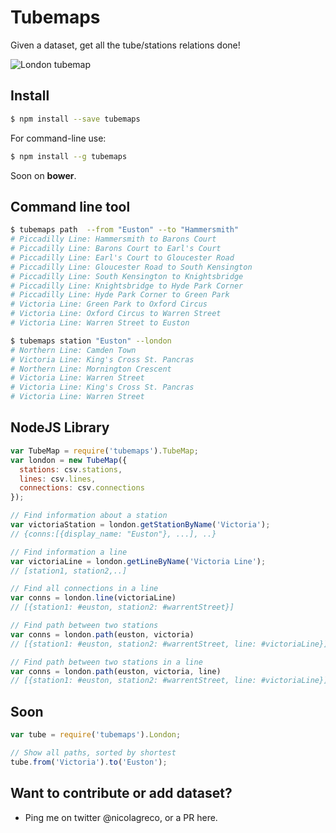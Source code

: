 # Tubemaps

Given a dataset, get all the tube/stations relations done!

![London tubemap](https://raw.githubusercontent.com/nicola/tubemaps/master/thumbnail.png)

## Install
```bash
$ npm install --save tubemaps
```

For command-line use:
```bash
$ npm install --g tubemaps
```

Soon on **bower**.

## Command line tool

```sh
$ tubemaps path  --from "Euston" --to "Hammersmith"
# Piccadilly Line: Hammersmith to Barons Court
# Piccadilly Line: Barons Court to Earl's Court
# Piccadilly Line: Earl's Court to Gloucester Road
# Piccadilly Line: Gloucester Road to South Kensington
# Piccadilly Line: South Kensington to Knightsbridge
# Piccadilly Line: Knightsbridge to Hyde Park Corner
# Piccadilly Line: Hyde Park Corner to Green Park
# Victoria Line: Green Park to Oxford Circus
# Victoria Line: Oxford Circus to Warren Street
# Victoria Line: Warren Street to Euston

$ tubemaps station "Euston" --london                    
# Northern Line: Camden Town
# Victoria Line: King's Cross St. Pancras
# Northern Line: Mornington Crescent
# Victoria Line: Warren Street
# Victoria Line: King's Cross St. Pancras
# Victoria Line: Warren Street
```

## NodeJS Library
```javascript
var TubeMap = require('tubemaps').TubeMap;
var london = new TubeMap({
  stations: csv.stations,
  lines: csv.lines,
  connections: csv.connections
});

// Find information about a station
var victoriaStation = london.getStationByName('Victoria');
// {conns:[{display_name: "Euston"}, ...], ..}

// Find information a line
var victoriaLine = london.getLineByName('Victoria Line');
// [station1, station2,..]

// Find all connections in a line
var conns = london.line(victoriaLine)
// [{station1: #euston, station2: #warrentStreet}]

// Find path between two stations
var conns = london.path(euston, victoria)
// [{station1: #euston, station2: #warrentStreet, line: #victoriaLine}]

// Find path between two stations in a line
var conns = london.path(euston, victoria, line)
// [{station1: #euston, station2: #warrentStreet, line: #victoriaLine}]
```

## Soon
```javascript
var tube = require('tubemaps').London;

// Show all paths, sorted by shortest
tube.from('Victoria').to('Euston');
```

## Want to contribute or add dataset?

- Ping me on twitter @nicolagreco, or a PR here.
